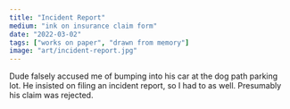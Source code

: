 ```yaml
---
title: "Incident Report"
medium: "ink on insurance claim form"
date: "2022-03-02"
tags: ["works on paper", "drawn from memory"]
image: "art/incident-report.jpg"
---
```

Dude falsely accused me of bumping into his car at the dog path parking lot. He insisted on filing an incident report, so I had to as well. Presumably his claim was rejected.
